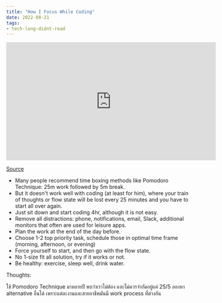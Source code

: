 ```yaml
---
title: "How I Focus While Coding"
date: 2022-08-21
tags:
- tech-long-didnt-read
---
```


<iframe width="560" height="315" src="https://www.youtube.com/embed/H68Iqm6c36U" title="YouTube video player" frameborder="0" allow="accelerometer; autoplay; clipboard-write; encrypted-media; gyroscope; picture-in-picture" allowfullscreen></iframe>

[Source](https://www.youtube.com/watch?v=H68Iqm6c36U)

- Many people recommend time boxing methods like Pomodoro Technique: 25m work followed by 5m break.
- But it doesn't work well with coding (at least for him), where your train of thoughts or flow state will be lost every 25 minutes and you have to start all over again.
- Just sit down and start coding 4hr, although it is not easy.
- Remove all distractions: phone, notifications, email, Slack, additional monitors that often are used for leisure apps.
- Plan the work at the end of the day before.
- Choose 1-2 top priority task, schedule those in optimal time frame (morning, afternoon, or evening)
- Force yourself to start, and then go with the flow state.
- No 1-size fit all solution, try if it works or not.
- Be healthy: exercise, sleep well, drink water.

Thoughts:

ใช้ Pomodoro Technique มาหลายปี พบว่าเราไม่ต้อง และไม่ควรจำกัดอยู่แค่ 25/5 ลองหา alternative อื่นได้ เพราะแต่ละงานและสายอาชีพมันมี work process ที่ต่างกัน